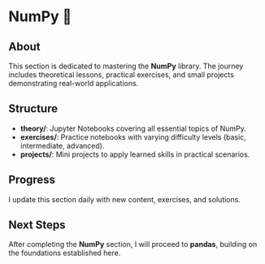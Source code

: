 # NumPy 🧮

## About
This section is dedicated to mastering the **NumPy** library. The journey includes theoretical lessons, practical exercises, and small projects demonstrating real-world applications.

## Structure
- **theory/**: Jupyter Notebooks covering all essential topics of NumPy.
- **exercises/**: Practice notebooks with varying difficulty levels (basic, intermediate, advanced).
- **projects/**: Mini projects to apply learned skills in practical scenarios.

## Progress
I update this section daily with new content, exercises, and solutions.

## Next Steps
After completing the **NumPy** section, I will proceed to **pandas**, building on the foundations established here.

